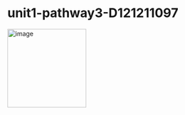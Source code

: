 # unit1-pathway3-D121211097
<img width="177" alt="image" src="https://github.com/nadyaps/unit1-pathway3-D121211097/assets/127004154/0e1f3454-d97d-4872-bfba-e9c1edd756a9">
